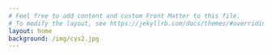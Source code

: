 ```yaml
---
# Feel free to add content and custom Front Matter to this file.
# To modify the layout, see https://jekyllrb.com/docs/themes/#overriding-theme-defaults
layout: home
background: /img/cys2.jpg
---
```

